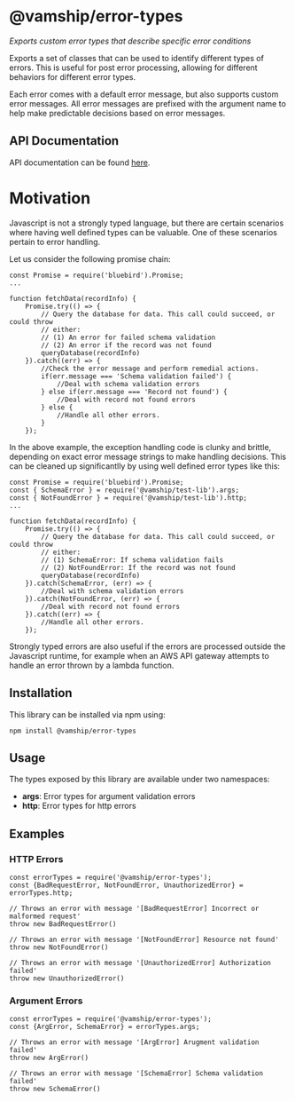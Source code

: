 # @vamship/error-types

_Exports custom error types that describe specific error conditions_

Exports a set of classes that can be used to identify different types of errors.
This is useful for post error processing, allowing for different behaviors for
different error types.

Each error comes with a default error message, but also supports custom
error messages. All error messages are prefixed with the argument name to help
make predictable decisions based on error messages.

## API Documentation
API documentation can be found [here](https://vamship.github.io/error-types).

# Motivation

Javascript is not a strongly typed language, but there are certain scenarios
where having well defined types can be valuable. One of these scenarios pertain
to error handling.

Let us consider the following promise chain:

```
const Promise = require('bluebird').Promise;
...

function fetchData(recordInfo) {
    Promise.try(() => {
        // Query the database for data. This call could succeed, or could throw
        // either:
        // (1) An error for failed schema validation
        // (2) An error if the record was not found
        queryDatabase(recordInfo)
    }).catch((err) => {
        //Check the error message and perform remedial actions.
        if(err.message === 'Schema validation failed') {
            //Deal with schema validation errors
        } else if(err.message === 'Record not found') {
            //Deal with record not found errors
        } else {
            //Handle all other errors.
        }
    });
```

In the above example, the exception handling code is clunky and brittle,
depending on exact error message strings to make handling decisions. This can be
cleaned up significantlly by using well defined error types like this:

```
const Promise = require('bluebird').Promise;
const { SchemaError } = require('@vamship/test-lib').args;
const { NotFoundError } = require('@vamship/test-lib').http;
...

function fetchData(recordInfo) {
    Promise.try(() => {
        // Query the database for data. This call could succeed, or could throw
        // either:
        // (1) SchemaError: If schema validation fails
        // (2) NotFoundError: If the record was not found
        queryDatabase(recordInfo)
    }).catch(SchemaError, (err) => {
        //Deal with schema validation errors
    }).catch(NotFoundError, (err) => {
        //Deal with record not found errors
    }).catch((err) => {
        //Handle all other errors.
    });
```

Strongly typed errors are also useful if the errors are processed outside the
Javascript runtime, for example when an AWS API gateway attempts to handle an
error thrown by a lambda function.

## Installation

This library can be installed via npm using:

```
npm install @vamship/error-types
```

## Usage

The types exposed by this library are available under two namespaces:

*   **args**: Error types for argument validation errors
*   **http**: Error types for http errors

## Examples

### HTTP Errors

```
const errorTypes = require('@vamship/error-types');
const {BadRequestError, NotFoundError, UnauthorizedError} = errorTypes.http;

// Throws an error with message '[BadRequestError] Incorrect or malformed request'
throw new BadRequestError()

// Throws an error with message '[NotFoundError] Resource not found'
throw new NotFoundError()

// Throws an error with message '[UnauthorizedError] Authorization failed'
throw new UnauthorizedError()
```

### Argument Errors

```
const errorTypes = require('@vamship/error-types');
const {ArgError, SchemaError} = errorTypes.args;

// Throws an error with message '[ArgError] Arugment validation failed'
throw new ArgError()

// Throws an error with message '[SchemaError] Schema validation failed'
throw new SchemaError()
```
